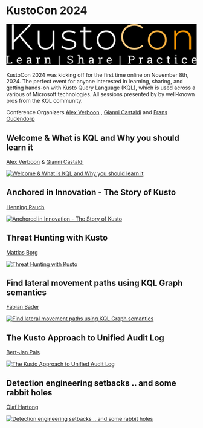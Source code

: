 # KustoCon 2024

 ![KustoCon](../Logo/kustocon_logo.png)

KustoCon 2024 was kicking off for the first time online on November 8th, 2024. The perfect event for anyone interested in learning, sharing, and getting hands-on with Kusto Query Language (KQL), which is used across a various of Microsoft technologies. All sessions presented by by well-known pros from the KQL community.

Conference Organizers [Alex Verboon](https://www.linkedin.com/in/verboonalex/) , [Gianni Castaldi](https://www.linkedin.com/in/giannicastaldi/) and
[Frans Oudendorp](https://www.linkedin.com/in/fransoudendorp/)

## Welcome & What is KQL and Why you should learn it

[Alex Verboon](https://www.linkedin.com/in/verboonalex/) & [Gianni Castaldi](https://www.linkedin.com/in/giannicastaldi/)

[![Welcome & What is KQL and Why you should learn it](https://img.youtube.com/vi/eldX4XyeUtA/0.jpg)](https://youtu.be/eldX4XyeUtA?si=mZ1HqC6-jFl1OX2F)

## Anchored in Innovation - The Story of Kusto

[Henning Rauch](https://www.linkedin.com/in/henning-rauch-adx/)

[![Anchored in Innovation - The Story of Kusto](https://img.youtube.com/vi/VGAYnnfl464/0.jpg)](https://youtu.be/VGAYnnfl464?si=oS8PotazTYc2yKg8)

## Threat Hunting with Kusto

[Mattias Borg](https://www.linkedin.com/in/matteborg82/)

[![Threat Hunting with Kusto](https://img.youtube.com/vi/ZNFqHiXtdqg/0.jpg)](https://youtu.be/ZNFqHiXtdqg?si=znaMXATtq8ajUeEA)

## Find lateral movement paths using KQL Graph semantics

[Fabian Bader](https://www.linkedin.com/in/fabianbader/)

[![Find lateral movement paths using KQL Graph semantics](https://img.youtube.com/vi/3cHOCtrdjjk/0.jpg)](https://youtu.be/3cHOCtrdjjk?si=tmMLm0g0vX89ltOB)

## The Kusto Approach to Unified Audit Log

[Bert-Jan Pals](https://www.linkedin.com/in/bert-janpals/)

[![The Kusto Approach to Unified Audit Log](https://img.youtube.com/vi/CLYvovdlThk/0.jpg)](https://youtu.be/CLYvovdlThk?si=pHsglt4SotKzjoOh)

## Detection engineering setbacks .. and some rabbit holes

[Olaf Hartong](https://www.linkedin.com/in/olafhartong/)

[![Detection engineering setbacks .. and some rabbit holes](https://img.youtube.com/vi/ua7uZhvrXOI/0.jpg)](https://youtu.be/ua7uZhvrXOI?si=c_3PioBSL-Jlh-LT)
